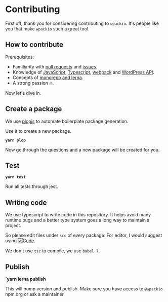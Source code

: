 # Contributing

First off, thank you for considering contributing to `wpackio`. It's people like you that make `wpackio` such a great tool.

## How to contribute

Prerequisites:

-   Familiarity with [pull requests](https://help.github.com/articles/using-pull-requests) and [issues](https://guides.github.com/features/issues/).
-   Knowledge of [JavaScript](https://developer.mozilla.org/bm/docs/Web/JavaScript), [Typescript](https://www.typescriptlang.org/), [webpack](https://webpack.js.org/) and [WordPress API](https://developer.wordpress.org).
-   Concepts of [monorepo and lerna](https://lernajs.io/).
-   A strong passion 🔥.

Now let's dive in.

## Create a package

We use [plopjs](https://github.com/amwmedia/plop) to automate boilerplate package generation.

Use it to create a new package.

**`yarn plop`**

Now go through the questions and a new package will be created for you.

## Test

**`yarn test`**

Run all tests through jest.

## Writing code

We use typescript to write code in this repository. It helps avoid many runtime
bugs and a better type system goes a long way to maintain a project.

So please edit files under `src` of every package. For editor, I would suggest
using [🆚Code](https://code.visualstudio.com/).

We don't use `tsc` to compile, we use `babel 7`.

## Publish

**`yarn lerna publish**

This will bump version and publish. Make sure you have access to `@wpackio` npm org
or ask a maintainer.
